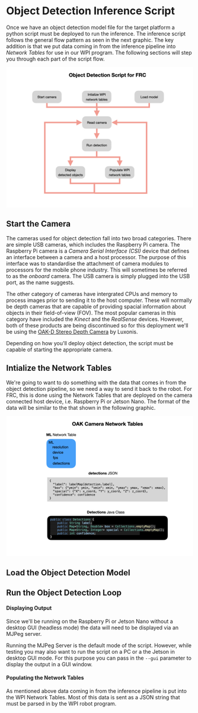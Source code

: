 # Object Detection Inference Script
Once we have an object detection model file for the target platform a python script must be deployed to run the inference.  The inference script follows the general flow pattern as seen in the next graphic.  The key addition is that we put data coming in from the inference pipeline into *Network Tables* for use in our WPI program.  The following sections will step you through each part of the script flow.

![Object Detection Script](../images/FRCMachineLearning/FRCMachineLearning.018.jpeg)

## Start the Camera
The cameras used for object detection fall into two broad categories.  There are simple USB cameras, which includes the Raspberry Pi camera. The Raspberry Pi camera is a *Camera Serial Interface (CSI)* device that defines an interface between a camera and a host processor. The purpose of this interface was to standardise the attachment of camera modules to processors for the mobile phone industry. This will sometimes be referred to as the *onboard* camera.  The USB camera is simply plugged into the USB port, as the name suggests.

The other category of cameras have intergrated CPUs and memory to process images prior to sending it to the host computer.  These will normally be depth cameras that are capable of providing spacial information about objects in their field-of-view (FOV). The most popular cameras in this category have included the *Kinect* and the *RealSense* devices.  However, both of these products are being discontinued so for this deployment we'll be using the  [OAK-D Stereo Depth Camera](https://shop.luxonis.com/products/1098obcenclosure) by Luxonis.

Depending on how you'll deploy object detection, the script must be capable of starting the appropriate camera.

## Intialize the Network Tables
We're going to want to do something with the data that comes in from the object detection pipeline, so we need a way to send it back to the robot.  For FRC, this is done using the Network Tables that are deployed on the camera connected host device, i.e. Raspberry Pi or Jetson Nano. The format of the data will be similar to the that shown in the following graphic.

![Object Detection Script](../images/FRCMachineLearning/FRCMachineLearning.012.jpeg)

## Load the Object Detection Model

## Run the Object Detection Loop

#### Displaying Output
Since we'll be running on the Raspberry Pi or Jetson Nano without a desktop GUI (headless mode) the data will need to be displayed via an MJPeg server. 


Running the MJPeg Server is the default mode of the script.  However, while testing you may also want to run the script on a PC or a the Jetson in desktop GUI mode.  For this purpose you can pass in the `--gui` parameter to display the output in a GUI window.

#### Populating the Network Tables
As mentioned above data coming in from the inference pipeline is put into the WPI Network Tables.  Most of this data is sent as a JSON string that must be parsed in by the WPI robot program.